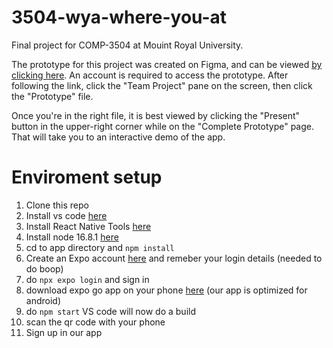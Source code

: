 # 3504-wya-where-you-at
Final project for COMP-3504 at Mouint Royal University.

The prototype for this project was created on Figma, and can be viewed [by clicking here](https://www.figma.com/team_invite/redeem/GrFnucmnJA1AkHGxeZ3AmZ).
An account is required to access the prototype. After following the link, click the "Team Project" pane on the screen, then click the "Prototype" file. 

Once you're in the right file, it is best viewed by clicking the "Present" button in the upper-right corner while on the "Complete Prototype" page. That will take you to an interactive demo of the app.

# Enviroment setup 

1. Clone this repo
2. Install vs code [here](https://code.visualstudio.com/)
3. Install React Native Tools [here](https://marketplace.visualstudio.com/items?itemName=msjsdiag.vscode-react-native)
4. Install node 16.8.1 [here](https://nodejs.org/en/blog/release/v16.18.1/)
5. cd to app directory and `npm install`
6. Create an Expo account [here](https://expo.dev/signup) and remeber your login details (needed to do boop)
7. do `npx expo login` and sign in
8. download expo go app on your phone [here](https://expo.dev/client) (our app is optimized for android) 
9. do `npm start` VS code will now do a build
10. scan the qr code with your phone
11. Sign up in our app





